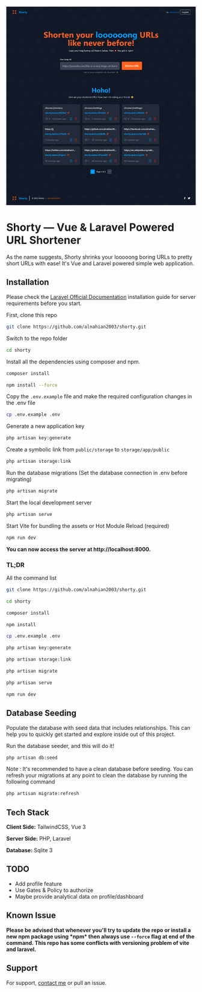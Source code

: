 <!-- Preview Image -->

![Shorty](preview.png)

# Shorty — Vue & Laravel Powered URL Shortener

As the name suggests, Shorty shrinks your looooong boring URLs to pretty short URLs with ease! It's Vue and Laravel powered simple web application.

## Installation

Please check the [Laravel Official Documentation](https://laravel.com/docs/master/installation) installation guide for server requirements before you start.

First, clone this repo

```bash
git clone https://github.com/alnahian2003/shorty.git
```

Switch to the repo folder

```bash
cd shorty
```

Install all the dependencies using composer and npm.

```bash
composer install
```

```bash
npm install --force
```

Copy the `.env.example` file and make the required configuration changes in the .env file

```bash
cp .env.example .env
```

Generate a new application key

```bash
php artisan key:generate
```

Create a symbolic link from `public/storage` to `storage/app/public`

```bash
php artisan storage:link
```

Run the database migrations (Set the database connection in .env before migrating)

```bash
php artisan migrate
```

Start the local development server

```bash
php artisan serve
```

Start Vite for bundling the assets or Hot Module Reload (required)

```bash
npm run dev
```

**You can now access the server at http://localhost:8000.**

### TL;DR

All the command list

```bash
git clone https://github.com/alnahian2003/shorty.git
```

```bash
cd shorty
```

```bash
composer install
```

```bash
npm install
```

```bash
cp .env.example .env
```

```bash
php artisan key:generate
```

```bash
php artisan storage:link
```

```bash
php artisan migrate
```

```bash
php artisan serve
```

```bash
npm run dev
```

## Database Seeding

Populate the database with seed data that includes relationships. This can help you to quickly get started and explore inside out of this project.

Run the database seeder, and this will do it!

```bash
php artisan db:seed
```

Note : It's recommended to have a clean database before seeding. You can refresh your migrations at any point to clean the database by running the following command

```bash
php artisan migrate:refresh
```

## Tech Stack

**Client Side:** TailwindCSS, Vue 3

**Server Side:** PHP, Laravel

**Database:** Sqlite 3

## TODO

-   Add profile feature
-   Use Gates & Policy to authorize
-   Maybe provide analytical data on profile/dashboard

## Known Issue

**Please be advised that whenever you'll try to update the repo or install a new npm package using \***npm**\* then always use `--force` flag at end of the command. This repo has some conflicts with versioning problem of vite and laravel.**

## Support

For support, [contact me](https://alnahian2003.github.io#contact) or pull an issue.
